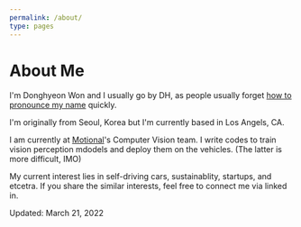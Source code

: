 ```yaml
---
permalink: /about/
type: pages
---
```


# About Me

I'm Donghyeon Won and I usually go by DH, as people usually forget [how to pronounce my name](https://www.youtube.com/watch?v=ivJ2rq4QDNY) quickly.

I'm originally from Seoul, Korea but I'm currently based in Los Angels, CA.

I am currently at [Motional](https://motional.com/)'s Computer Vision team. I write codes to train vision perception mdodels and deploy them on the vehicles. (The latter is more difficult, IMO)


My current interest lies in self-driving cars, sustainablity, startups, and etcetra. If you share the similar interests, feel free to connect me via linked in.

Updated: March 21, 2022